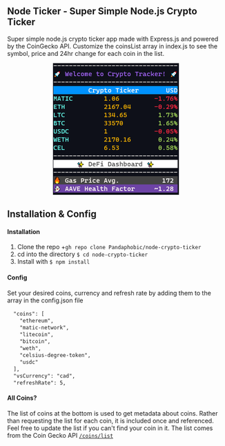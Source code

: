 ## Node Ticker - Super Simple Node.js Crypto Ticker

Super simple node.js crypto ticker app made with Express.js and powered by the CoinGecko API. Customize the coinsList array in index.js to see the symbol, price and 24hr change for each coin in the list.

<p align="center">
<img src="https://github.com/Pandaphobic/node-crypto-ticker/blob/main/screenshots/example_screenshot.png" 
  alt="Example View" 
  width="292" height="305">
</p>

## Installation & Config

#### Installation

1. Clone the repo +`gh repo clone Pandaphobic/node-crypto-ticker`
2. cd into the directory `$ cd node-crypto-ticker`
3. Install with `$ npm install`

#### Config

Set your desired coins, currency and refresh rate by adding them to the array in the config.json file

```
  "coins": [
    "ethereum",
    "matic-network",
    "litecoin",
    "bitcoin",
    "weth",
    "celsius-degree-token",
    "usdc"
  ],
  "vsCurrency": "cad",
  "refreshRate": 5,
```

#### All Coins?

The list of coins at the bottom is used to get metadata about coins. Rather than requesting the list for each coin, it is included once and referenced. Feel free to update the list if you can't find your coin in it. The list comes from the Coin Gecko API [`/coins/list`](https://api.coingecko.com/api/v3/coins/list)

